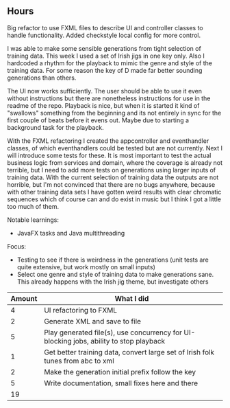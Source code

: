 ## Hours

Big refactor to use FXML files to describe UI and controller classes to handle functionality. Added checkstyle local config for more control.

I was able to make some sensible generations from tight selection of training data. This week I used a set of Irish jigs in one key only. Also I hardcoded a rhythm for the playback to mimic the genre and style of the training data. For some reason the key of D made far better sounding generations than others.

The UI now works sufficiently. The user should be able to use it even without instructions but there are nonetheless instructions for use in the readme of the repo. Playback is nice, but when it is started it kind of "swallows" something from the beginning and its not entirely in sync for the first couple of beats before it evens out. Maybe due to starting a background task for the playback.

With the FXML refactoring I created the appcontroller and eventhandler classes, of which eventhandlers could be tested but are not currently. Next I will introduce some tests for these. It is most important to test the actual business logic from services and domain, where the coverage is already not terrible, but I need to add more tests on generations using larger inputs of training data. With the current selection of training data the outputs are not horrible, but I'm not convinced that there are no bugs anywhere, because with other training data sets I have gotten weird results with clear chromatic sequences which of course can and do exist in music but I think I got a little too much of them.

Notable learnings:
- JavaFX tasks and Java multithreading

Focus:
- Testing to see if there is weirdness in the generations (unit tests are quite extensive, but work mostly on small inputs)
- Select one genre and style of training data to make generations sane. This already happens with the Irish jig theme, but investigate others

|Amount|What I did|
|-|-|
|4|UI refactoring to FXML|
|2|Generate XML and save to file|
|5|Play generated file(s), use concurrency for UI-blocking jobs, ability to stop playback|
|1|Get better training data, convert large set of Irish folk tunes from abc to xml|
|2|Make the generation initial prefix follow the key|
|5|Write documentation, small fixes here and there|
|19||
